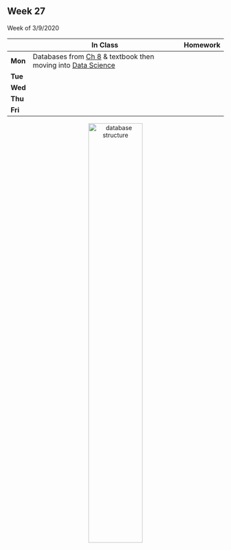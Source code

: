 <meta http-equiv="refresh" content="300"/>

## Week 27  
Week of 3/9/2020  

  |       |In Class               |Homework   |
  |-------|---------              |---------  |
  |**Mon**|Databases from [Ch 8](/ap/curriculum/8/) & textbook then moving into [Data Science](/ap/curriculum/data_science/)| |
  |**Tue**| | |
  |**Wed**| | |
  |**Thu**| | |
  |**Fri**| | |

<div style="text-align:center">
<img src="https://www.researchgate.net/profile/Radoslava_Kraleva/publication/323466947/figure/fig1/AS:599227063353344@1519878273386/Structure-of-the-relational-database-Mvsemdm-Each-box-on-the-figure-above-contains-one.png" alt="database structure" width="50%">
</div>


